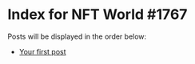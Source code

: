 # Index for NFT World #1767
Posts will be displayed in the order below:

- [Your first post](./001-first.md)

